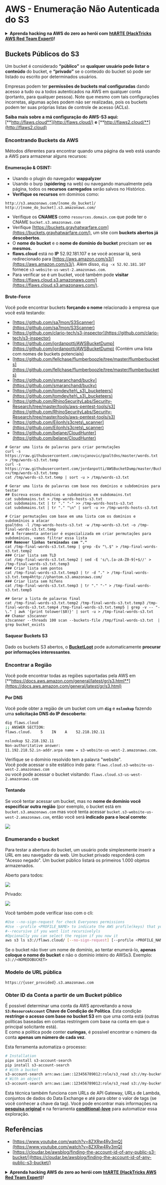 # AWS - Enumeração Não Autenticada do S3

<details>

<summary><strong>Aprenda hacking na AWS do zero ao herói com</strong> <a href="https://training.hacktricks.xyz/courses/arte"><strong>htARTE (HackTricks AWS Red Team Expert)</strong></a><strong>!</strong></summary>

Outras maneiras de apoiar o HackTricks:

* Se você deseja ver sua **empresa anunciada no HackTricks** ou **baixar o HackTricks em PDF** Confira os [**PLANOS DE ASSINATURA**](https://github.com/sponsors/carlospolop)!
* Adquira o [**swag oficial PEASS & HackTricks**](https://peass.creator-spring.com)
* Descubra [**A Família PEASS**](https://opensea.io/collection/the-peass-family), nossa coleção exclusiva de [**NFTs**](https://opensea.io/collection/the-peass-family)
* **Junte-se ao** 💬 [**grupo Discord**](https://discord.gg/hRep4RUj7f) ou ao [**grupo telegram**](https://t.me/peass) ou **siga-nos** no **Twitter** 🐦 [**@hacktricks\_live**](https://twitter.com/hacktricks\_live)**.**
* **Compartilhe seus truques de hacking enviando PRs para** [**HackTricks**](https://github.com/carlospolop/hacktricks) e [**HackTricks Cloud**](https://github.com/carlospolop/hacktricks-cloud) github repos.

</details>

## Buckets Públicos do S3

Um bucket é considerado **“público”** se **qualquer usuário pode listar o conteúdo** do bucket, e **“privado”** se o conteúdo do bucket só pode ser listado ou escrito por determinados usuários.

Empresas podem ter **permissões de buckets mal configuradas** dando acesso a tudo ou a todos autenticados na AWS em qualquer conta (portanto, para qualquer pessoa). Note que mesmo com tais configurações incorretas, algumas ações podem não ser realizadas, pois os buckets podem ter suas próprias listas de controle de acesso (ACLs).

**Saiba mais sobre a má configuração do AWS-S3 aqui:** [**http://flaws.cloud**](http://flaws.cloud/) **e** [**http://flaws2.cloud/**](http://flaws2.cloud)

### Encontrando Buckets da AWS

Métodos diferentes para encontrar quando uma página da web está usando a AWS para armazenar alguns recursos:

#### Enumeração & OSINT:

* Usando o plugin do navegador **wappalyzer**
* Usando o burp (**spidering** na web) ou navegando manualmente pela página, todos os **recursos** **carregados** serão salvos no Histórico.
*   **Verifique os recursos** em domínios como:

```
http://s3.amazonaws.com/[nome_do_bucket]/
http://[nome_do_bucket].s3.amazonaws.com/
```
* Verifique os **CNAMES** como `resources.domain.com` que pode ter o CNAME `bucket.s3.amazonaws.com`
* Verifique [https://buckets.grayhatwarfare.com](https://buckets.grayhatwarfare.com/), um site com **buckets abertos já descobertos**.
* O **nome do bucket** e o **nome de domínio do bucket** precisam ser **os mesmos.**
* **flaws.cloud** está no **IP** 52.92.181.107 e se você acessar lá, será redirecionado para [https://aws.amazon.com/s3/](https://aws.amazon.com/s3/). Além disso, `dig -x 52.92.181.107` fornece `s3-website-us-west-2.amazonaws.com`.
* Para verificar se é um bucket, você também pode **visitar** [https://flaws.cloud.s3.amazonaws.com/](https://flaws.cloud.s3.amazonaws.com/).

#### Brute-Force

Você pode encontrar buckets **forçando o nome** relacionado à empresa que você está testando:

* [https://github.com/sa7mon/S3Scanner](https://github.com/sa7mon/S3Scanner)
* [https://github.com/clario-tech/s3-inspector](https://github.com/clario-tech/s3-inspector)
* [https://github.com/jordanpotti/AWSBucketDump](https://github.com/jordanpotti/AWSBucketDump) (Contém uma lista com nomes de buckets potenciais)
* [https://github.com/fellchase/flumberboozle/tree/master/flumberbuckets](https://github.com/fellchase/flumberboozle/tree/master/flumberbuckets)
* [https://github.com/smaranchand/bucky](https://github.com/smaranchand/bucky)
* [https://github.com/tomdev/teh\_s3\_bucketeers](https://github.com/tomdev/teh\_s3\_bucketeers)
* [https://github.com/RhinoSecurityLabs/Security-Research/tree/master/tools/aws-pentest-tools/s3](https://github.com/RhinoSecurityLabs/Security-Research/tree/master/tools/aws-pentest-tools/s3)
* [https://github.com/Eilonh/s3crets\_scanner](https://github.com/Eilonh/s3crets\_scanner)
* [https://github.com/belane/CloudHunter](https://github.com/belane/CloudHunter)

<pre class="language-bash"><code class="lang-bash"># Gerar uma lista de palavras para criar permutações
curl -s https://raw.githubusercontent.com/cujanovic/goaltdns/master/words.txt > /tmp/words-s3.txt.temp
curl -s https://raw.githubusercontent.com/jordanpotti/AWSBucketDump/master/BucketNames.txt >>/tmp/words-s3.txt.temp
cat /tmp/words-s3.txt.temp | sort -u > /tmp/words-s3.txt

# Gerar uma lista de palavras com base nos domínios e subdomínios para testar
## Escreva esses domínios e subdomínios em subdomains.txt
cat subdomains.txt > /tmp-words-hosts-s3.txt
cat subdomains.txt | tr "." "-" >> /tmp-words-hosts-s3.txt
cat subdomains.txt | tr "." "\n" | sort -u >> /tmp-words-hosts-s3.txt

# Criar permutações com base em uma lista com os domínios e subdomínios a atacar
goaltdns -l /tmp-words-hosts-s3.txt -w /tmp-words-s3.txt -o /tmp-final-words-s3.txt.temp
## A ferramenta anterior é especializada em criar permutações para subdomínios, vamos filtrar essa lista
<strong>### Remover linhas terminadas com "."
</strong>cat /tmp-final-words-s3.txt.temp | grep -Ev "\.$" > /tmp-final-words-s3.txt.temp2
### Criar lista sem TLD
cat /tmp-final-words-s3.txt.temp2 | sed -E 's/\.[a-zA-Z0-9]+$//' > /tmp-final-words-s3.txt.temp3
### Criar lista sem pontos
cat /tmp-final-words-s3.txt.temp3 | tr -d "." > /tmp-final-words-s3.txt.temp4http://phantom.s3.amazonaws.com/
### Criar lista sem hífens
cat /tmp-final-words-s3.txt.temp3 | tr "." "-" > /tmp-final-words-s3.txt.temp5

## Gerar a lista de palavras final
cat /tmp-final-words-s3.txt.temp2 /tmp-final-words-s3.txt.temp3 /tmp-final-words-s3.txt.temp4 /tmp-final-words-s3.txt.temp5 | grep -v -- "-\." | awk '{print tolower($0)}' | sort -u > /tmp-final-words-s3.txt
## Chamar s3scanner
s3scanner --threads 100 scan --buckets-file /tmp/final-words-s3.txt  | grep bucket_exists
</code></pre>

#### Saquear Buckets S3

Dado os buckets S3 abertos, o [**BucketLoot**](https://github.com/redhuntlabs/BucketLoot) pode automaticamente **procurar por informações interessantes**.

### Encontrar a Região

Você pode encontrar todas as regiões suportadas pela AWS em [**https://docs.aws.amazon.com/general/latest/gr/s3.html**](https://docs.aws.amazon.com/general/latest/gr/s3.html)

#### Por DNS

Você pode obter a região de um bucket com um **`dig`** e **`nslookup`** fazendo uma **solicitação DNS do IP descoberto**:
```bash
dig flaws.cloud
;; ANSWER SECTION:
flaws.cloud.    5    IN    A    52.218.192.11

nslookup 52.218.192.11
Non-authoritative answer:
11.192.218.52.in-addr.arpa name = s3-website-us-west-2.amazonaws.com.
```
Verifique se o domínio resolvido tem a palavra "website".\
Você pode acessar o site estático indo para: `flaws.cloud.s3-website-us-west-2.amazonaws.com`\
ou você pode acessar o bucket visitando: `flaws.cloud.s3-us-west-2.amazonaws.com`

#### Tentando

Se você tentar acessar um bucket, mas no **nome de domínio você especificar outra região** (por exemplo, o bucket está em `bucket.s3.amazonaws.com` mas você tenta acessar `bucket.s3-website-us-west-2.amazonaws.com`, então você será **indicado para o local correto**:

![](<../../../.gitbook/assets/image (57).png>)

### Enumerando o bucket

Para testar a abertura do bucket, um usuário pode simplesmente inserir a URL em seu navegador da web. Um bucket privado responderá com "Acesso negado". Um bucket público listará os primeiros 1.000 objetos armazenados.

Aberto para todos:

![](<../../../.gitbook/assets/image (67).png>)

Privado:

![](<../../../.gitbook/assets/image (78).png>)

Você também pode verificar isso com o cli:
```bash
#Use --no-sign-request for check Everyones permissions
#Use --profile <PROFILE_NAME> to indicate the AWS profile(keys) that youwant to use: Check for "Any Authenticated AWS User" permissions
#--recursive if you want list recursivelyls
#Opcionally you can select the region if you now it
aws s3 ls s3://flaws.cloud/ [--no-sign-request] [--profile <PROFILE_NAME>] [ --recursive] [--region us-west-2]
```
Se o bucket não tiver um nome de domínio, ao tentar enumerá-lo, **apenas coloque o nome do bucket** e não o domínio inteiro do AWSs3. Exemplo: `s3://<NOMEDOBUCKET>`

### Modelo de URL pública
```
https://{user_provided}.s3.amazonaws.com
```
### Obter ID da Conta a partir de um Bucket público

É possível determinar uma conta da AWS aproveitando a nova **`S3:ResourceAccount`** **Chave de Condição de Política**. Esta condição **restringe o acesso com base no bucket S3** em que uma conta está (outras políticas baseadas em contas restringem com base na conta em que o principal solicitante está).\
E como a política pode conter **curingas**, é possível encontrar o número da conta **apenas um número de cada vez**.

Esta ferramenta automatiza o processo:
```bash
# Installation
pipx install s3-account-search
pip install s3-account-search
# With a bucket
s3-account-search arn:aws:iam::123456789012:role/s3_read s3://my-bucket
# With an object
s3-account-search arn:aws:iam::123456789012:role/s3_read s3://my-bucket/path/to/object.ext
```
Esta técnica também funciona com URLs de API Gateway, URLs de Lambda, conjuntos de dados do Data Exchange e até para obter o valor de tags (se você conhecer a chave da tag). Você pode encontrar mais informações na [**pesquisa original**](https://blog.plerion.com/conditional-love-for-aws-metadata-enumeration/) e na ferramenta [**conditional-love**](https://github.com/plerionhq/conditional-love/) para automatizar essa exploração.

## Referências

* [https://www.youtube.com/watch?v=8ZXRw4Ry3mQ](https://www.youtube.com/watch?v=8ZXRw4Ry3mQ)
* [https://cloudar.be/awsblog/finding-the-account-id-of-any-public-s3-bucket/](https://cloudar.be/awsblog/finding-the-account-id-of-any-public-s3-bucket/)

<details>

<summary><strong>Aprenda hacking AWS do zero ao herói com</strong> <a href="https://training.hacktricks.xyz/courses/arte"><strong>htARTE (HackTricks AWS Red Team Expert)</strong></a><strong>!</strong></summary>

Outras formas de apoiar o HackTricks:

* Se você deseja ver sua **empresa anunciada no HackTricks** ou **baixar o HackTricks em PDF**, confira os [**PLANOS DE ASSINATURA**](https://github.com/sponsors/carlospolop)!
* Adquira o [**oficial PEASS & HackTricks swag**](https://peass.creator-spring.com)
* Descubra [**The PEASS Family**](https://opensea.io/collection/the-peass-family), nossa coleção exclusiva de [**NFTs**](https://opensea.io/collection/the-peass-family)
* **Junte-se ao** 💬 [**grupo Discord**](https://discord.gg/hRep4RUj7f) ou ao [**grupo telegram**](https://t.me/peass) ou **siga-nos** no **Twitter** 🐦 [**@hacktricks\_live**](https://twitter.com/hacktricks\_live)**.**
* **Compartilhe seus truques de hacking enviando PRs para os repositórios** [**HackTricks**](https://github.com/carlospolop/hacktricks) e [**HackTricks Cloud**](https://github.com/carlospolop/hacktricks-cloud).

</details>
